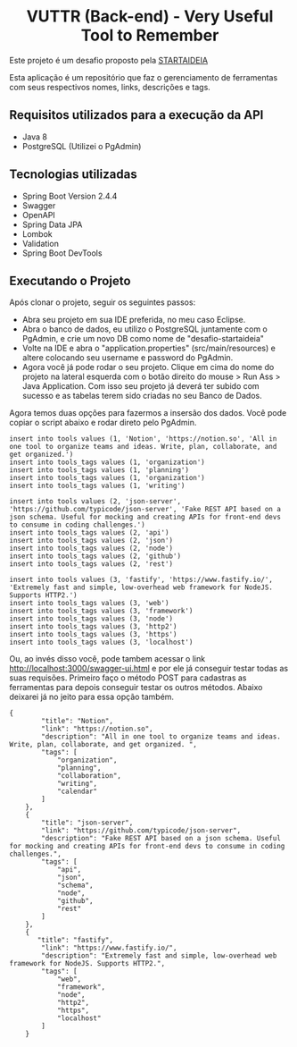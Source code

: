  <h1 align="center"> VUTTR (Back-end) - Very Useful Tool to Remember </h1>
 
 
Este projeto é um desafio proposto pela  <a href="https://startaideia.com.br/">STARTAIDEIA</a>

<p> Esta aplicação é um repositório que faz o gerenciamento de ferramentas com seus respectivos nomes, links, descrições e tags. </p>

<h2>Requisitos utilizados para a execução da API</h2>
<ul>
    <li>
     Java 8           
    </li>
    <li>
    PostgreSQL (Utilizei o PgAdmin)
    </li>
</ul>
<h2> Tecnologias utilizadas </h2>
<ul>
    <li>
     Spring Boot Version 2.4.4
    </li>
    <li>
     Swagger
    </li>
    <li>
     OpenAPI
    </li>
     <li>
     Spring Data JPA
    </li>
     <li>
     Lombok
    </li>
      <li>
     Validation
    </li>
      <li>
     Spring Boot DevTools
    </li>
</ul>

<h2>Executando o Projeto</h2

Após clonar o projeto, seguir os seguintes passos:
 - Abra seu projeto em sua IDE preferida, no meu caso Eclipse.
 - Abra o banco de dados, eu utilizo o PostgreSQL juntamente com o PgAdmin, e crie um novo DB como nome de "desafio-startaideia"
 - Volte na IDE e abra o "application.properties" (src/main/resources) e altere colocando seu username e password do PgAdmin.
 - Agora você já pode rodar o seu projeto. Clique em cima do nome do projeto na lateral esquerda com o botão direito do mouse > Run Ass > Java Application.
Com isso seu projeto já deverá ter subido com sucesso e as tabelas terem sido criadas no seu Banco de Dados.

Agora temos duas opções para fazermos a insersão dos dados. Você pode copiar o script abaixo e rodar direto pelo PgAdmin.

```
insert into tools values (1, 'Notion', 'https://notion.so', 'All in one tool to organize teams and ideas. Write, plan, collaborate, and get organized.')
insert into tools_tags values (1, 'organization')
insert into tools_tags values (1, 'planning')
insert into tools_tags values (1, 'organization')
insert into tools_tags values (1, 'writing')

insert into tools values (2, 'json-server', 'https://github.com/typicode/json-server', 'Fake REST API based on a json schema. Useful for mocking and creating APIs for front-end devs to consume in coding challenges.')
insert into tools_tags values (2, 'api')
insert into tools_tags values (2, 'json')
insert into tools_tags values (2, 'node')
insert into tools_tags values (2, 'github')
insert into tools_tags values (2, 'rest')

insert into tools values (3, 'fastify', 'https://www.fastify.io/', 'Extremely fast and simple, low-overhead web framework for NodeJS. Supports HTTP2.')
insert into tools_tags values (3, 'web')
insert into tools_tags values (3, 'framework')
insert into tools_tags values (3, 'node')
insert into tools_tags values (3, 'http2')
insert into tools_tags values (3, 'https')
insert into tools_tags values (3, 'localhost')
```
Ou, ao invés disso você, pode tambem acessar o link <a href="http://localhost:3000/swagger-ui.html">http://localhost:3000/swagger-ui.html</a> e por ele já conseguir testar todas as suas requisões. Primeiro faço o método POST para cadastras as ferramentas para depois conseguir testar os outros métodos. Abaixo deixarei já no jeito para essa opção também. 

```
{
        "title": "Notion",
        "link": "https://notion.so",
        "description": "All in one tool to organize teams and ideas. Write, plan, collaborate, and get organized. ",
        "tags": [
            "organization",
            "planning",
            "collaboration",
            "writing",
            "calendar"
        ]
    },
    {
        "title": "json-server",
        "link": "https://github.com/typicode/json-server",
        "description": "Fake REST API based on a json schema. Useful for mocking and creating APIs for front-end devs to consume in coding challenges.",
        "tags": [
            "api",
            "json",
            "schema",
            "node",
            "github",
            "rest"
        ]
    },
    {
       "title": "fastify",
        "link": "https://www.fastify.io/",
        "description": "Extremely fast and simple, low-overhead web framework for NodeJS. Supports HTTP2.",
        "tags": [
            "web",
            "framework",
            "node",
            "http2",
            "https",
            "localhost"
        ]
    }
```


